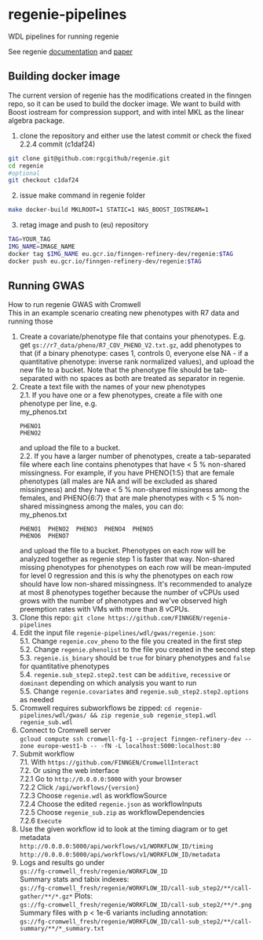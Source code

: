 # regenie-pipelines
WDL pipelines for running regenie

See regenie [documentation](https://rgcgithub.github.io/regenie/options/) and [paper](https://www.biorxiv.org/content/10.1101/2020.06.19.162354v2.full.pdf)

## Building docker image

The current version of regenie has the modifications created in the finngen repo, so it can be used to build the docker image. We want to build with Boost iostream for compression support, and with intel MKL as the linear algebra package.
1. clone the repository and either use the latest commit or check the fixed 2.2.4 commit (c1daf24)
```bash
git clone git@github.com:rgcgithub/regenie.git
cd regenie
#optional
git checkout c1daf24
```
2. issue make command in regenie folder
```bash
make docker-build MKLROOT=1 STATIC=1 HAS_BOOST_IOSTREAM=1
```
3. retag image and push to (eu) repository
```bash
TAG=YOUR_TAG
IMG_NAME=IMAGE_NAME
docker tag $IMG_NAME eu.gcr.io/finngen-refinery-dev/regenie:$TAG
docker push eu.gcr.io/finngen-refinery-dev/regenie:$TAG
```

## Running GWAS

How to run regenie GWAS with Cromwell  
This in an example scenario creating new phenotypes with R7 data and running those

1. Create a covariate/phenotype file that contains your phenotypes. E.g. get `gs://r7_data/pheno/R7_COV_PHENO_V2.txt.gz`, add phenotypes to that (if a binary phenotype: cases 1, controls 0, everyone else NA - if a quantitative phenotype: inverse rank normalized values), and upload the new file to a bucket. Note that the phenotype file should be tab-separated with no spaces as both are treated as separator in regenie.
2. Create a text file with the names of your new phenotypes  
    2.1. If you have one or a few phenotypes, create a file with one phenotype per line, e.g.  
    my_phenos.txt
    ```
    PHENO1
    PHENO2
    ```
    and upload the file to a bucket.  
    2.2. If you have a larger number of phenotypes, create a tab-separated file where each line contains phenotypes that have < 5 % non-shared missingness. For example, if you have PHENO{1:5} that are female phenotypes (all males are NA and will be excluded as shared missingness) and they have < 5 % non-shared missingness among the females, and PHENO{6:7} that are male phenotypes with < 5 % non-shared missingness among the males, you can do:  
    my_phenos.txt
    ```
    PHENO1  PHENO2  PHENO3  PHENO4  PHENO5
    PHENO6  PHENO7
    ```
    and upload the file to a bucket. Phenotypes on each row will be analyzed together as regenie step 1 is faster that way. Non-shared missing phenotypes for phenotypes on each row will be mean-imputed for level 0 regression and this is why the phenotypes on each row should have low non-shared missingness. It's recommended to analyze at most 8 phenotypes together because the number of vCPUs used grows with the number of phenotypes and we've observed high preemption rates with VMs with more than 8 vCPUs.
3. Clone this repo: `git clone https://github.com/FINNGEN/regenie-pipelines`
4. Edit the input file `regenie-pipelines/wdl/gwas/regenie.json`:  
    5.1. Change `regenie.cov_pheno` to the file you created in the first step  
    5.2. Change `regenie.phenolist` to the file you created in the second step  
    5.3. `regenie.is_binary` should be `true` for binary phenotypes and `false` for quantitative phenotypes  
    5.4. `regenie.sub_step2.step2.test` can be `additive`, `recessive` or `dominant` depending on which analysis you want to run  
    5.5. Change `regenie.covariates` and `regenie.sub_step2.step2.options` as needed
5. Cromwell requires subworkflows be zipped: `cd regenie-pipelines/wdl/gwas/ && zip regenie_sub regenie_step1.wdl regenie_sub.wdl`
6. Connect to Cromwell server  
    `gcloud compute ssh cromwell-fg-1 --project finngen-refinery-dev --zone europe-west1-b -- -fN -L localhost:5000:localhost:80`
7. Submit workflow  
    7.1. With `https://github.com/FINNGEN/CromwellInteract`  
    7.2. Or using the web interface  
        7.2.1 Go to `http://0.0.0.0:5000` with your browser  
        7.2.2 Click `/api/workflows/{version}`  
        7.2.3 Choose `regenie.wdl` as workflowSource  
        7.2.4 Choose the edited `regenie.json` as workflowInputs  
        7.2.5 Choose `regenie_sub.zip` as workflowDependencies  
        7.2.6 `Execute`
8. Use the given workflow id to look at the timing diagram or to get metadata  
`http://0.0.0.0:5000/api/workflows/v1/WORKFLOW_ID/timing`
`http://0.0.0.0:5000/api/workflows/v1/WORKFLOW_ID/metadata`
9. Logs and results go under  
`gs://fg-cromwell_fresh/regenie/WORKFLOW_ID`  
Summary stats and tabix indexes:  
`gs://fg-cromwell_fresh/regenie/WORKFLOW_ID/call-sub_step2/**/call-gather/**/*.gz*`
Plots:  
`gs://fg-cromwell_fresh/regenie/WORKFLOW_ID/call-sub_step2/**/*.png`  
Summary files with p < 1e-6 variants including annotation:  
`gs://fg-cromwell_fresh/regenie/WORKFLOW_ID/call-sub_step2/**/call-summary/**/*_summary.txt`
